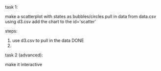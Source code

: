 task 1:

make a scatterplot with states as bubbles/circles
pull in data from data.csv using d3.csv
add the chart to the id='scatter'

steps:
  1) use d3.csv to pull in the data DONE
  2)

task 2 (advanced):

make it interactive

